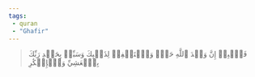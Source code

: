 ```yaml
---
tags: 
 - quran 
 - "Ghafir"
---
```


> فَٱصۡبِرۡ إِنَّ وَعۡدَ ٱللَّهِ حَقّٞ وَٱسۡتَغۡفِرۡ لِذَنۢبِكَ وَسَبِّحۡ بِحَمۡدِ رَبِّكَ بِٱلۡعَشِيِّ وَٱلۡإِبۡكَٰرِ
